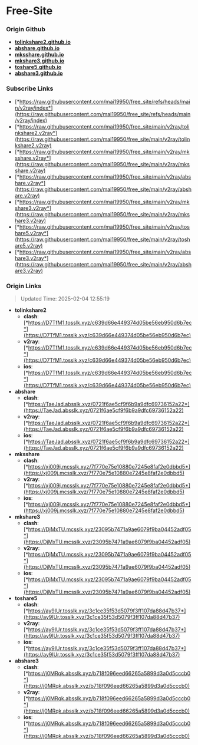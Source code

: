 # Free-Site

### Origin Github

- [**tolinkshare2.github.io**](https://github.com/tolinkshare2/tolinkshare2.github.io)
- [**abshare.github.io**](https://github.com/abshare/abshare.github.io)
- [**mksshare.github.io**](https://github.com/mksshare/mksshare.github.io)
- [**mkshare3.github.io**](https://github.com/mkshare3/mkshare3.github.io)
- [**toshare5.github.io**](https://github.com/toshare5/toshare5.github.io)
- [**abshare3.github.io**](https://github.com/abshare3/abshare3.github.io)

### Subscribe Links

- [*https://raw.githubusercontent.com/mai19950/free_site/refs/heads/main/v2ray/index*](https://raw.githubusercontent.com/mai19950/free_site/refs/heads/main/v2ray/index)
- [*https://raw.githubusercontent.com/mai19950/free_site/main/v2ray/tolinkshare2.v2ray*](https://raw.githubusercontent.com/mai19950/free_site/main/v2ray/tolinkshare2.v2ray)
- [*https://raw.githubusercontent.com/mai19950/free_site/main/v2ray/mksshare.v2ray*](https://raw.githubusercontent.com/mai19950/free_site/main/v2ray/mksshare.v2ray)
- [*https://raw.githubusercontent.com/mai19950/free_site/main/v2ray/abshare.v2ray*](https://raw.githubusercontent.com/mai19950/free_site/main/v2ray/abshare.v2ray)
- [*https://raw.githubusercontent.com/mai19950/free_site/main/v2ray/mkshare3.v2ray*](https://raw.githubusercontent.com/mai19950/free_site/main/v2ray/mkshare3.v2ray)
- [*https://raw.githubusercontent.com/mai19950/free_site/main/v2ray/toshare5.v2ray*](https://raw.githubusercontent.com/mai19950/free_site/main/v2ray/toshare5.v2ray)
- [*https://raw.githubusercontent.com/mai19950/free_site/main/v2ray/abshare3.v2ray*](https://raw.githubusercontent.com/mai19950/free_site/main/v2ray/abshare3.v2ray)

### Origin Links

> Updated Time: 2025-02-04 12:55:19

- **tolinkshare2**
  - **clash**: [*https://D7TfM1.tosslk.xyz/c639d66e449374d05be56eb950d6b7ec*](https://D7TfM1.tosslk.xyz/c639d66e449374d05be56eb950d6b7ec)
  - **v2ray**: [*https://D7TfM1.tosslk.xyz/c639d66e449374d05be56eb950d6b7ec*](https://D7TfM1.tosslk.xyz/c639d66e449374d05be56eb950d6b7ec)
  - **ios**: [*https://D7TfM1.tosslk.xyz/c639d66e449374d05be56eb950d6b7ec*](https://D7TfM1.tosslk.xyz/c639d66e449374d05be56eb950d6b7ec)
- **abshare**
  - **clash**: [*https://TaeJad.absslk.xyz/0721f6ae5cf9f6b9a9dfc69736152a22*](https://TaeJad.absslk.xyz/0721f6ae5cf9f6b9a9dfc69736152a22)
  - **v2ray**: [*https://TaeJad.absslk.xyz/0721f6ae5cf9f6b9a9dfc69736152a22*](https://TaeJad.absslk.xyz/0721f6ae5cf9f6b9a9dfc69736152a22)
  - **ios**: [*https://TaeJad.absslk.xyz/0721f6ae5cf9f6b9a9dfc69736152a22*](https://TaeJad.absslk.xyz/0721f6ae5cf9f6b9a9dfc69736152a22)
- **mksshare**
  - **clash**: [*https://xj009j.mcsslk.xyz/7f770e75e10880e7245e8faf2e0dbbd5*](https://xj009j.mcsslk.xyz/7f770e75e10880e7245e8faf2e0dbbd5)
  - **v2ray**: [*https://xj009j.mcsslk.xyz/7f770e75e10880e7245e8faf2e0dbbd5*](https://xj009j.mcsslk.xyz/7f770e75e10880e7245e8faf2e0dbbd5)
  - **ios**: [*https://xj009j.mcsslk.xyz/7f770e75e10880e7245e8faf2e0dbbd5*](https://xj009j.mcsslk.xyz/7f770e75e10880e7245e8faf2e0dbbd5)
- **mkshare3**
  - **clash**: [*https://DjMxTU.mcsslk.xyz/23095b7471a9ae6079f9ba04452adf05*](https://DjMxTU.mcsslk.xyz/23095b7471a9ae6079f9ba04452adf05)
  - **v2ray**: [*https://DjMxTU.mcsslk.xyz/23095b7471a9ae6079f9ba04452adf05*](https://DjMxTU.mcsslk.xyz/23095b7471a9ae6079f9ba04452adf05)
  - **ios**: [*https://DjMxTU.mcsslk.xyz/23095b7471a9ae6079f9ba04452adf05*](https://DjMxTU.mcsslk.xyz/23095b7471a9ae6079f9ba04452adf05)
- **toshare5**
  - **clash**: [*https://ay9IUr.tosslk.xyz/3c1ce35f53d5079f3ff107da88d47b37*](https://ay9IUr.tosslk.xyz/3c1ce35f53d5079f3ff107da88d47b37)
  - **v2ray**: [*https://ay9IUr.tosslk.xyz/3c1ce35f53d5079f3ff107da88d47b37*](https://ay9IUr.tosslk.xyz/3c1ce35f53d5079f3ff107da88d47b37)
  - **ios**: [*https://ay9IUr.tosslk.xyz/3c1ce35f53d5079f3ff107da88d47b37*](https://ay9IUr.tosslk.xyz/3c1ce35f53d5079f3ff107da88d47b37)
- **abshare3**
  - **clash**: [*https://j0MRqk.absslk.xyz/b718f096eed66265a5899d3a0d5cccb0*](https://j0MRqk.absslk.xyz/b718f096eed66265a5899d3a0d5cccb0)
  - **v2ray**: [*https://j0MRqk.absslk.xyz/b718f096eed66265a5899d3a0d5cccb0*](https://j0MRqk.absslk.xyz/b718f096eed66265a5899d3a0d5cccb0)
  - **ios**: [*https://j0MRqk.absslk.xyz/b718f096eed66265a5899d3a0d5cccb0*](https://j0MRqk.absslk.xyz/b718f096eed66265a5899d3a0d5cccb0)
